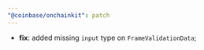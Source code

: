 ```yaml
---
"@coinbase/onchainkit": patch
---
```


- **fix**: added missing `input` type on `FrameValidationData`;
